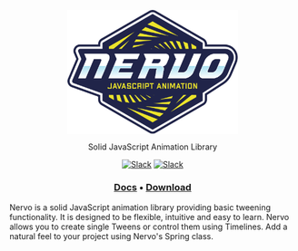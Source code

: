 <p align="center">
    <a href="http://www.nervo-js.org" rel="nofollow"><img src="https://raw.githubusercontent.com/SlimMarten/nervo/development/logo.svg?sanitize=true" align="center" width="300"></a>
</p>
<p align="center">
Solid JavaScript Animation Library
</p>
<p align="center">
<a href="https://www.npmjs.com/package/nervo" rel="nofollow"><img src="https://img.shields.io/npm/v/nervo.svg" alt="Slack" data-canonical-src="https://img.shields.io/npm/v/nervo.svg" style="max-width:100%;"></a>
<a href="https://www.npmjs.com/package/nervo" rel="nofollow"><img src="https://img.shields.io/npm/dt/nervo.svg" alt="Slack" data-canonical-src="https://img.shields.io/npm/dt/nervo.svg" style="max-width:100%;"></a>
</p>


<h3 align="center">
  <a href="http://nervo-js.org">Docs</a> •
  <a href="http://nervo-js.org/downloads/nervo_v1.1.2.zip">Download</a>
</h3>

Nervo is a solid JavaScript animation library providing basic tweening functionality. It is designed to be flexible, intuitive and easy to learn. Nervo allows you to create single Tweens or control them using Timelines. Add a natural feel to your project using Nervo's Spring class.
